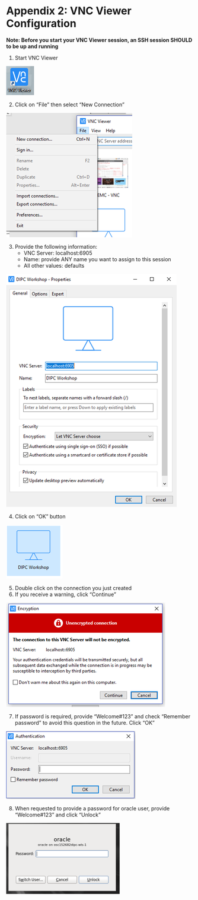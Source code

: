 # Appendix 2: VNC Viewer Configuration

**Note: Before you start your VNC Viewer session, an SSH session SHOULD to be up and running**
1.	Start VNC Viewer

![](images/Ap2/imageAp2_10.png)

2.	Click on “File” then select “New Connection”

![](images/Ap2/imageAp2_20.png)

3.	Provide the following information:
    - VNC Server: localhost:6905
    - Name: provide ANY name you want to assign to this session
    - All other values: defaults

![](images/Ap2/imageAp2_30.png)

4.	Click on “OK” button

![](images/Ap2/imageAp2_40.png)

5.	Double click on the connection you just created
6.	If you receive a warning, click “Continue”

![](images/Ap2/imageAp2_50.png) 

7.	If password is required, provide “Welcome#123” and check “Remember password” to avoid this question in the future. Click “OK”

![](images/Ap2/imageAp2_60.png)

8.	When requested to provide a password for oracle user, provide “Welcome#123” and click “Unlock”

![](images/Ap2/imageAp2_70.png)